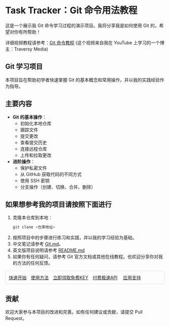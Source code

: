 # Task Tracker：Git 命令用法教程

这是一个展示我 Git 命令学习过程的演示项目。我将分享我是如何使用 Git 的，希望对你有所帮助！

详细视频教程请参考：[Git 命令教程](https://www.youtube.com/watch?v=vA5TTz6BXhY) (这个视频来自我在 YouTube 上学习的一个博主：Traversy Media)

## Git 学习项目

本项目旨在帮助初学者快速掌握 Git 的基本概念和常用操作，并以我的实践经验作为指导。

## 主要内容

*   **Git 的基本操作**：
    *   初始化本地仓库
    *   跟踪文件
    *   提交更改
    *   查看提交历史
    *   连接远程仓库
    *   上传和拉取更改
*   **进阶操作**：
    *   保护私密文件
    *   从 GitHub 获取代码的不同方式
    *   使用 SSH 密钥
    *   分支操作（创建、切换、合并、删除）

## 如果想参考我的项目请按照下面进行

1.  克隆本仓库到本地：
    ```bash
    git clone <仓库地址>
    ```
2.  按照项目中的步骤进行练习和实践，并以我的学习经验为基础。
3.  中文笔记请参考 [Git.md](Git.md)。
4.  英文版项目说明请参考 [README.md](EnglishREADME.md)
5.  如果你有任何疑问，请参考 Git 官方文档或其他在线教程。也欢迎分享你对我的方法的任何反馈。

<div style="border: 1px solid #ddd; padding: 10px; margin: 15px 0; border-radius: 5px;">
    <span style="margin-right: 10px;"><a href="#">快速开始</a></span>
    <span style="margin-right: 10px;"><a href="#">使用方法</a></span>
    <span style="margin-right: 10px;"><a href="#">立即领取免费KEY</a></span>
    <span style="margin-right: 10px;"><a href="#">付费极速API</a></span>  
    <span style="margin-right: 10px;"><a href="#">应用支持</a></span>
</div>

## 贡献

欢迎大家参与本项目的改进和完善。如有任何建议或贡献，请提交 Pull Request。
